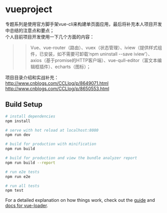 # vueproject

专题系列是使用官方脚手架vue-cli来构建单页面应用，最后将补充本人项目开发中总结的注意点和要点；<br>
个人目前项目开发使用一下几个方面的内容：<br>
>>Vue、vue-router（路由）、vuex（状态管理）、iview（提供样式组件，已安装，如不需要可卸载‘npm uninstall --save iview’）、<br>
axios（基于promise的HTTP客户端）、vue-qull-editor（富文本编辑框插件）、echarts（图标）；<br>


项目目录介绍和实战补充：<br>
http://www.cnblogs.com/CCLlog/p/8649071.html <br>
http://www.cnblogs.com/CCLlog/p/8650553.html

## Build Setup

``` bash
# install dependencies
npm install

# serve with hot reload at localhost:8080
npm run dev

# build for production with minification
npm run build

# build for production and view the bundle analyzer report
npm run build --report

# run e2e tests
npm run e2e

# run all tests
npm test
```

For a detailed explanation on how things work, check out the [guide](http://vuejs-templates.github.io/webpack/) and [docs for vue-loader](http://vuejs.github.io/vue-loader).
